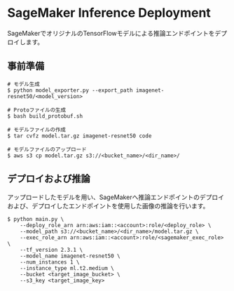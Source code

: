 #  SageMaker Inference Deployment
SageMakerでオリジナルのTensorFlowモデルによる推論エンドポイントをデプロイします。

## 事前準備
```
# モデル生成
$ python model_exporter.py --export_path imagenet-resnet50/<model_version>

# Protoファイルの生成
$ bash build_protobuf.sh

# モデルファイルの作成
$ tar cvfz model.tar.gz imagenet-resnet50 code

# モデルファイルのアップロード
$ aws s3 cp model.tar.gz s3://<bucket_name>/<dir_name>/
```

## デプロイおよび推論
アップロードしたモデルを用い、SageMakerへ推論エンドポイントのデプロイおよび、デプロイしたエンドポイントを使用した画像の推論を行います。
```
$ python main.py \
    --deploy_role_arn arn:aws:iam::<account>:role/<deploy_role> \
    --model_path s3://<bucket_name>/<dir_name>/model.tar.gz \
    --exec_role_arn arn:aws:iam::<account>:role/<sagemaker_exec_role> \
    --tf_version 2.3.1 \
    --model_name imagenet-resnet50 \
    --num_instances 1 \
    --instance_type ml.t2.medium \
    --bucket <target_image_bucket> \
    --s3_key <target_image_key>
```